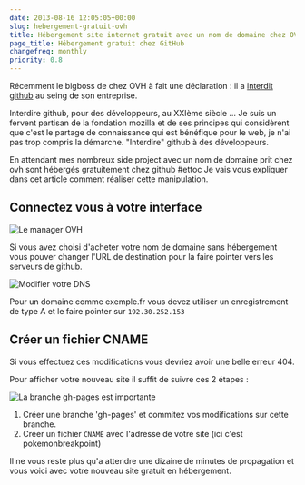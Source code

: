 ```yaml
---
date: 2013-08-16 12:05:05+00:00
slug: hebergement-gratuit-ovh
title: Hébergement site internet gratuit avec un nom de domaine chez OVH
page_title: Hébergement gratuit chez GitHub
changefreq: monthly
priority: 0.8
---
```


Récemment le bigboss de chez OVH à fait une déclaration : il a [interdit github](http://www.ovh.com/fr/a1136.interview-github-octave-klaba-ovh) au seing de son entreprise.

Interdire github, pour des développeurs, au XXIème siècle ...
Je suis un fervent partisan de la fondation mozilla et de ses principes qui considèrent que c'est le partage de connaissance qui est bénéfique pour le web, je n'ai pas trop compris la démarche. "Interdire" github à des développeurs.

En attendant mes nombreux side project avec un nom de domaine prit chez ovh sont hébergés gratuitement chez github #ettoc
Je vais vous expliquer dans cet article comment réaliser cette manipulation.


## Connectez vous à votre interface


![Le manager OVH](blog/legacy/2013/08/ovh.png?raw=true)

Si vous avez choisi d'acheter votre nom de domaine sans hébergement vous pouver changer l'URL de destination pour la faire pointer vers les serveurs de github.

![Modifier votre DNS](blog/legacy/2013/08/DNS-github.png?raw=true)

Pour un domaine comme exemple.fr vous devez utiliser un enregistrement de type A et le faire pointer sur `192.30.252.153`


## Créer un fichier CNAME


Si vous effectuez ces modifications vous devriez avoir une belle erreur 404.

Pour afficher votre nouveau site il suffit de suivre ces 2 étapes :

![La branche gh-pages est importante](blog/legacy/2013/08/gh-pages.png?raw=true)

1. Créer une branche 'gh-pages' et commitez vos modifications sur cette branche.
2. Créer un fichier `CNAME` avec l'adresse de votre site (ici c'est pokemonbreakpoint)

Il ne vous reste plus qu'a attendre une dizaine de minutes de propagation et vous voici avec votre nouveau site gratuit en hébergement.
